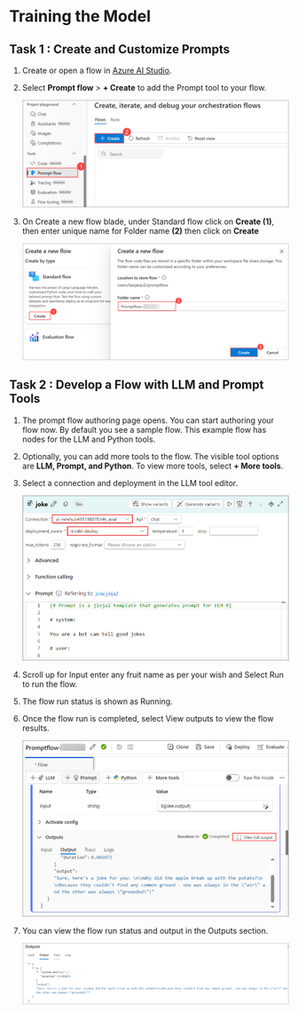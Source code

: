 # Training the Model

## Task 1 : Create and Customize Prompts

1. Create or open a flow in [Azure AI Studio](https://ai.azure.com/). 

1. Select **Prompt flow** > **+ Create** to add the Prompt tool to your flow.

   ![](./media/image-04.png)

1. On Create a new flow blade, under Standard flow click on **Create (1)**, then enter unique name for Folder name **(2)** then click on **Create** 

   ![](./media/image-05.png)

## Task 2 : Develop a Flow with LLM and Prompt Tools

1. The prompt flow authoring page opens. You can start authoring your flow now. By default you see a sample flow. This example flow has nodes for the LLM and Python tools.

1. Optionally, you can add more tools to the flow. The visible tool options are **LLM, Prompt, and Python**. To view more tools, select **+ More tools**.

1. Select a connection and deployment in the LLM tool editor.

   ![](./media/image-28.png)

1. Scroll up for Input enter any fruit name as per your wish and Select Run to run the flow.
    
1. The flow run status is shown as Running.

1. Once the flow run is completed, select View outputs to view the flow results.

     ![](./media/image-30.png)

1. You can view the flow run status and output in the Outputs section.

    ![](./media/image-31.png)

